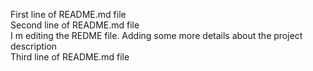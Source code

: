 First line of README.md file  
Second line of README.md file  
I m editing the REDME file. Adding some more details about the project description  
Third line of README.md file
